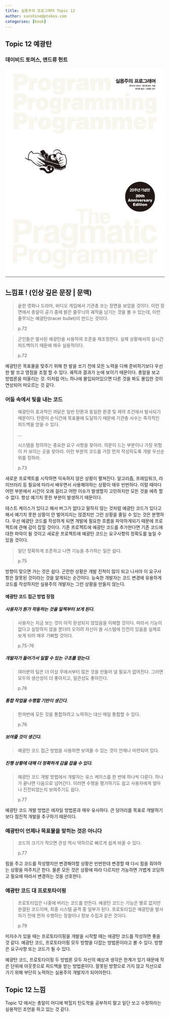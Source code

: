 ```yaml
---
title: 실용주의 프로그래머 Topic 12
author: sunshine@ptokos.com
categories: [book]
---
```


## Topic 12 예광탄


### 데이비드 토머스, 앤드류 헌트
![Alt text](/assets/img/book/실용주의-프로그래머/cover.png)



## 느낌표 ! (인상 깊은 문장 | 문맥)
> 숱한 영화나 드라마, 비디오 게임에서 기관총 쏘는 장면을 보았을 것이다.
> 이런 장면에서 총알이 공기 중에 밝은 줄무늬의 궤적을 남기는 것을 볼 수 있는데,
> 이런 줄무늬는 예광탄(tracer bullet)이 만드는 것이다.
> 
> p.72

> 군인들은 발사된 예광탄을 사용하여 조준을 재조정한다.
> 실제 상황에서의 실시간 피드백이기 때문에 매우 실용적이다.
> 
> p.72

예광탄은 목표물을 맞추기 위해 한 발을 쏘기 전에 모든 노력을 다해 준비하기보다 우선 한 발 쏘고 영점을 조절 할 수 있다.
궤적과 결과가 눈에 보이기 때문이다.
총알을 보고 방법론을 떠올리는 것. 이처럼 어느 하나에 몰입되어있으면 다른 것을 봐도 몰입한 것이 연상되어 떠오르는 것 같다.

### 어둠 속에서 빛을 내는 코드
> 예광탄이 효과적인 까닭은 일반 탄환과 동일한 환경 및 제약 조건에서 발사되기 때문이다.
> 탄환이 순식간에 목표물에 도달하기 때문에 기관총 사수는 즉각적인 피드백을 얻을 수 있다.
> 
> ...
> 
> 시스템을 정의하는 중요한 요구 사항을 찾아라.
> 의문이 드는 부분이나 가장 위험이 커 보이는 곳을 찾아라.
> 이런 부분의 코드를 가장 먼저 작성하도록 개발 우선순위를 정하라.
> 
> p.73

새로운 프로젝트를 시작하면 익숙하지 않은 상황이 펼쳐진다. 알고리즘, 프레임워크, 라이브러리 등 필요에 따라서 배우면서 사용해야하는 상황이 매우 빈번하다.
이럴 때마다 어떤 부분에서 시간이 오래 걸리고 어떤 이슈가 발생할지 고민하지만 모든 것을 에측 할 수 없다. 항상 예기치 못한 부분이 발생하기 때문이다. 

테스트 케이스가 있다고 해서 버그가 없다고 말하지 않는 것처럼 예광탄 코드가 있다고해서 예기치 못한 상황이 안 벌어지지는 않겠지만 그런 상황을 줄일 수 있는 것은 분명하다.
우선 예광탄 코드를 작성하게 되면 개발에 필요한 흐름을 파악하게되기 때문에 프로젝트에 관해 감이 잡힐 것이다. 
기존 프로젝트에 예광탄 코드를 추가한다면 기존 코드에 대한 파악이 될 것이고 새로운 프로젝트에 예광탄 코드는 요구사항의 정확도를 높일 수 있을 것이다.

> 일단 정확하게 조준하고 나면 기능을 추가하는 일은 쉽다.
> 
> p.75

방향이 맞으면 가는 것은 쉽다. 곤란한 상황은 개발 진척이 많이 되고 나서야 이 요구사항은 잘못된 것이라는 것을 알게되는 순간이다.
능숙한 개발자는 코드 변경에 유용하게 코드를 작성하지만 실용주의 개발자는 그런 상황을 만들지 않는다. 

#### 예광탄 코드 접근 방법 장점
##### 사용자가 뭔가 작동하는 것을 일찍부터 보게 된다.
> 사용자는 지금 보는 것이 아직 완성되지 않았음을 이해할 것이다.
> 따라서 기능이 없다고 실망하지 않을 뿐더러 오히려 자신이 쓸 시스템에 진전이 있음을 실제로 보게 되어 매우 기뻐할 것이다.
> 
> p.75-76

##### 개발자가 들어가서 일할 수 있는 구조를 얻는다.
> 여러분의 팀은 더 이상 무에서부터 많은 것을 만들어 낼 필요가 없어진다.
> 그러면 모두의 생산성이 더 좋아지고, 일관성도 좋아진다.
> 
> p.76

##### 통합 작업을 수행할 기반이 생긴다.
> 한꺼번에 모든 것을 통합하려고 노력하는 대신 매일 통합할 수 있다.
> 
> p.76

##### 보여줄 것이 생긴다.
> 예광탄 코드 접근 방법을 사용하면 보여줄 수 있는 것이 언제나 마련되어 있다.

##### 진행 상황에 대해 더 정확하게 감을 잡을 수 있다.
> 예광탄 코드 개발 방법에서 개발자는 유스 케이스를 한 번에 하나씩 다룬다.
> 하나가 끝나면 다음으로 넘어간다.
> 이러면 수행을 평가하기도 쉽고 사용자에게 얼마나 진전되었는지 보여주기도 쉽다.
> 
> p.77

예광탄 코드 개발 방법은 에자일 방법론과 매우 유사하다. 큰 덩어리를 목표로 개발하기보다 점진적 개발을 추구하기 때문이다.

### 예광탄이 언제나 목표물을 맞히는 것은 아니다
> 코드의 크기가 작으면 관성 역시 약하므로 빠르게 쉽게 바꿀 수 있다.
> 
> p.77

힘을 주고 코드를 작성했지만 변경해야할 상황은 빈번한데 변경할 때 다시 힘을 줘야하는 상황을 마주치곤 한다.
물론 모든 것은 상황에 따라 다르지만 가능하면 가볍게 코딩하고 필요에 따라서 변경하는 것을 선호한다.

### 예광탄 코드 대 프로토타이핑
> 프로토타입은 나중에 버리는 코드를 만든다.
> 예광탄 코드는 기능은 별로 없지만 완결된 코드이며, 최종 시스템 골격 중 일부가 된다.
> 프로토타입은 예광탄을 발사하기 전에 먼저 수행하는 정찰이나 정보 수집과 같은 것이다.
> 
> p.79

미지수가 있을 때는 프로토타이핑을 개발을 시작할 때는 에광탄 코드를 작성하면 좋을 것 같다.
예광탄 코드, 프로토타이핑 모두 방향을 다잡는 방법론이라고 볼 수 있다. 방향은 요구사항 또는 코드가 될 수 있다.

예광탄 코드, 프로토타이핑 두 방법론 모두 자신의 예상과 생각은 한계가 있기 때문에 작은 단위에 아웃풋으로 피드백을 받는 방법론이다.
잘못된 방향으로 가지 않고 직선으로 가기 위해 부단히 노력하는 실용주의 개발자가 되어야한다.

## Topic 12 느낌
Topic 12 에서는 총알이 어디에 박힐지 탄도학을 공부하지 말고 일단 쏘고 수정하라는 실용적인 조언을 하고 있는 것 같다.


